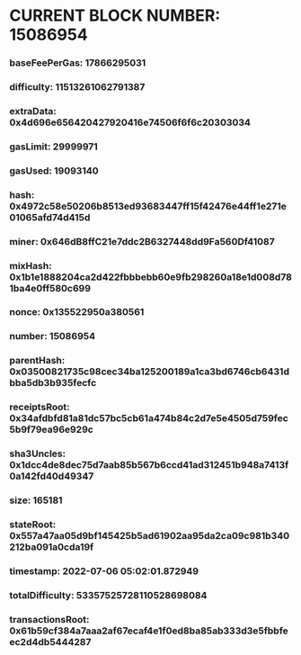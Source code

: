 # CURRENT BLOCK NUMBER: 15086954

### baseFeePerGas: 17866295031
### difficulty: 11513261062791387
### extraData: 0x4d696e656420427920416e74506f6f6c20303034
### gasLimit: 29999971
### gasUsed: 19093140
### hash: 0x4972c58e50206b8513ed93683447ff15f42476e44ff1e271e01065afd74d415d
### miner: 0x646dB8ffC21e7ddc2B6327448dd9Fa560Df41087
### mixHash: 0x1b1e1888204ca2d422fbbbebb60e9fb298260a18e1d008d781ba4e0ff580c699
### nonce: 0x135522950a380561
### number: 15086954
### parentHash: 0x03500821735c98cec34ba125200189a1ca3bd6746cb6431dbba5db3b935fecfc
### receiptsRoot: 0x34afdbfd81a81dc57bc5cb61a474b84c2d7e5e4505d759fec5b9f79ea96e929c
### sha3Uncles: 0x1dcc4de8dec75d7aab85b567b6ccd41ad312451b948a7413f0a142fd40d49347
### size: 165181
### stateRoot: 0x557a47aa05d9bf145425b5ad61902aa95da2ca09c981b340212ba091a0cda19f
### timestamp: 2022-07-06 05:02:01.872949
### totalDifficulty: 53357525728110528698084
### transactionsRoot: 0x61b59cf384a7aaa2af67ecaf4e1f0ed8ba85ab333d3e5fbbfeec2d4db5444287
